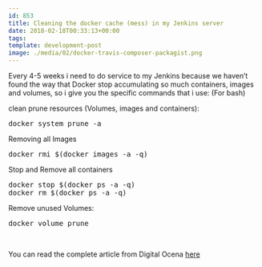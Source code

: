 ```yaml
---
id: 853
title: Cleaning the docker cache (mess) in my Jenkins server
date: 2018-02-18T00:33:13+00:00
tags: 
template: development-post
image: ./media/02/docker-travis-composer-packagist.png
---
```

Every 4-5 weeks i need to do service to my Jenkins because we haven&#8217;t found the way that Docker stop accumulating so much containers, images and volumes, so i give you the specific commands that i use: (For bash)

clean prune resources (Volumes, images and containers):

<pre class="prettyprint">docker system prune -a</pre>

Removing all Images

<pre class="prettyprint">docker rmi $(docker images -a -q)</pre>

Stop and Remove all containers

<pre class="prettyprint">docker stop $(docker ps -a -q)
docker rm $(docker ps -a -q)
</pre>

Remove unused Volumes:

<pre class="prettyprint">docker volume prune</pre>

&nbsp;

You can read the complete article from Digital Ocena [here](https://www.digitalocean.com/community/tutorials/how-to-remove-docker-images-containers-and-volumes) 

&nbsp;
